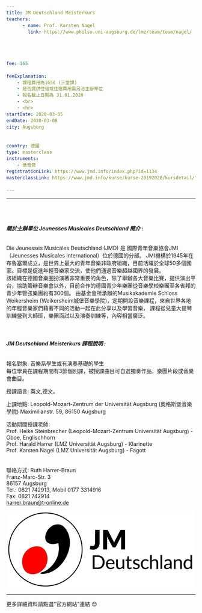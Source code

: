 ```yaml
---
title: JM Deutschland Meisterkurs
teachers:
      - name: Prof. Karsten Nagel 
        link: https://www.philso.uni-augsburg.de/lmz/team/team/nagel/




fee: 165

feeExplanation: 
    - 課程費用為165€ (三堂課)
    - 是否提供住宿或住宿費用需另洽主辦單位
    - 報名截止日期為 31.01.2020    
    - <br>
    - <hr>
startDate: 2020-03-05
endDate: 2020-03-08
city: Augsburg
      

country: 德國
type: masterclass
instruments:
    - 低音管
registrationLink: https://www.jmd.info/index.php?id=1134
masterclassLink: https://www.jmd.info/kurse/kurse-20192020/kursdetail/?tx_mnmevents_pi2%5Beventid%5D=455&tx_mnmevents_pi2%5Bback%5D=136&cHash=dc04972c8a1c4ed4a7e909528c928cca    
    
---
```

<hr>
<br>
<br>

###### __關於主辦單位 Jeunesses Musicales Deutschland 簡介 :__<br> 

Die Jeunesses Musicales Deutschland (JMD) 是 國際青年音樂協會JMI（Jeunesses Musicales International）位於德國的分部。
JMI機構於1945年在布魯塞爾成立，是世界上最大的青年音樂非政府組織，目前活躍於全球50多個國家。目標是促進年輕音樂家交流，使他們通過音樂超越國界的發展。<br>
該組織在德國音樂圈扮演著非常重要的角色，除了舉辦各大音樂比賽，提供演出平台，協助籌辦音樂會以外，目前合作的德國青少年樂團從音樂學校樂團至各省邦的青少年管弦樂團約有300個。
由基金會所承辦的Musikakademie Schloss Weikersheim (Weikersheim城堡音樂學院)，定期開設音樂課程，來自世界各地的年輕音樂家們藉著不同的活動一起在此分享以及學習音樂，
課程從兒童大提琴訓練營到大師班，樂團面試以及演奏訓練等，內容相當廣泛。
<br>
<br>
<br>

###### __JM Deutschland Meisterkurs 課程說明 :__<br>  
 
 報名對象: 音樂系學生或有演奏基礎的學生<br>
  每位學員在課程期間有3節個別課，被授課曲目可自選獨奏作品，樂團片段或音樂會曲目。 
  
  授課語言: 英文,德文。<br>
  
  
  上課地點: Leopold-Mozart-Zentrum der Universität Augsburg (奧格斯堡音樂學院)
        Maximilianstr. 59, 86150 Augsburg<br>
  
  
  活動期間授課老師:<br>
  Prof. Heike Steinbrecher (Leopold-Mozart-Zentrum Universität Augsburg) - Oboe, Englischhorn<br>
  Prof. Harald Harrer (LMZ Universität Augsburg) - Klarinette<br>
  Prof. Karsten Nagel (LMZ Universität Augsburg) - Fagott<br>   
 <br>
 聯絡方式:
 Ruth Harrer-Braun<br>
 Franz-Marc-Str. 3<br>
 86157 Augsburg<br>
 Tel.: 0821 742913, Mobil 0177 3314916<br>
 Fax: 0821 742914<br>
 harrer.braun@t-online.de<br>

<img src="/assets/img/jnd.jpg" class="img-fluid" alt="...">
<br>
<hr>
更多詳細資料請點選"官方網站"連結 😊
